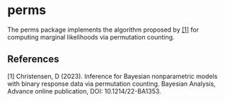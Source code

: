 
# perms

The perms package implements the algorithm proposed by [[1]](#1) for computing marginal likelihoods via permutation counting. 

## References
<a id="1">[1]</a> 
Christensen, D (2023). 
Inference for Bayesian nonparametric models with binary response data via permutation counting. 
Bayesian Analysis, Advance online publication, DOI: 10.1214/22-BA1353.
